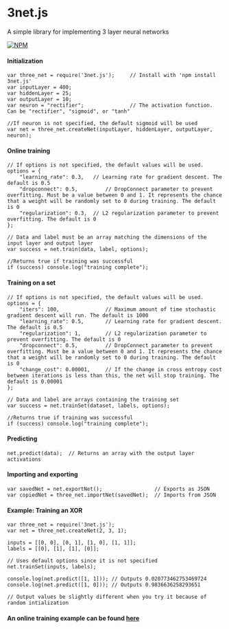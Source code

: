# 3net.js

A simple library for implementing 3 layer neural networks

[![NPM](https://nodei.co/npm/3net.js.png)](https://npmjs.org/package/3net.js)

#### Initialization
    var three_net = require('3net.js');     // Install with 'npm install 3net.js'
    var inputLayer = 400;
    var hiddenLayer = 25;
    var outputLayer = 10;
    var neuron = "rectifier";               // The activation function. Can be "rectifier", "sigmoid", or "tanh"
    
    //If neuron is not specified, the default sigmoid will be used
    var net = three_net.createNet(inputLayer, hiddenLayer, outputLayer, neuron);  
    
#### Online training 
    // If options is not specified, the default values will be used.
    options = {
        "learning_rate": 0.3,   // Learning rate for gradient descent. The default is 0.5
        "dropconnect": 0.5,         // DropConnect parameter to prevent overfitting. Must be a value between 0 and 1. It represents the chance that a weight will be randomly set to 0 during training. The default is 0
        "regularization": 0.3,  // L2 regularization parameter to prevent overfitting. The default is 0
    };
    
    // Data and label must be an array matching the dimensions of the input layer and output layer
    var success = net.train(data, label, options);
    
    //Returns true if training was successful
    if (success) console.log("training complete");  
    
#### Training on a set 
    // If options is not specified, the default values will be used.
    options = {
        "iters": 100,               // Maximum amount of time stochastic gradient descent will run. The default is 1000
        "learning_rate": 0.5,       // Learning rate for gradient descent. The default is 0.5
        "regularization": 1,        // L2 regularization parameter to prevent overfitting. The default is 0
        "dropconnect": 0.5,         // DropConnect parameter to prevent overfitting. Must be a value between 0 and 1. It represents the chance that a weight will be randomly set to 0 during training. The default is 0
        "change_cost": 0.00001,     // If the change in cross entropy cost between iterations is less than this, the net will stop training. The default is 0.00001
    };
    
    // Data and label are arrays containing the training set
    var success = net.trainSet(dataset, labels, options);
    
    //Returns true if training was successful
    if (success) console.log("training complete");  
    
#### Predicting
    net.predict(data);  // Returns an array with the output layer activations
    
#### Importing and exporting
    var savedNet = net.exportNet();                 // Exports as JSON
    var copiedNet = three_net.importNet(savedNet);  // Imports from JSON
  
#### Example: Training an XOR
    var three_net = require('3net.js');
    var net = three_net.createNet(2, 3, 1);

    inputs = [[0, 0], [0, 1], [1, 0], [1, 1]];
    labels = [[0], [1], [1], [0]];

    // Uses default options since it is not specified
    net.trainSet(inputs, labels);

    console.log(net.predict([1, 1])); // Outputs 0.020773462753469724
    console.log(net.predict([1, 0])); // Outputs 0.9836636258293651

    // Output values be slightly different when you try it because of random intialization

#### An online training example can be found [here](https://github.com/muntashir/draw3net)
